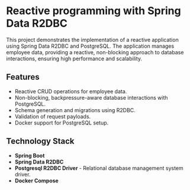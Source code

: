 # Reactive programming with Spring Data R2DBC

This project demonstrates the implementation of a reactive application using Spring Data R2DBC and PostgreSQL. The application manages employee data, providing a reactive, non-blocking approach to database interactions, ensuring high performance and scalability.


## Features

- Reactive CRUD operations for employee data.
- Non-blocking, backpressure-aware database interactions with PostgreSQL.
- Schema generation and migrations using R2DBC.
- Validation of request payloads.
- Docker support for PostgreSQL setup.
## Technology Stack

- **Spring Boot**
- **Spring Data R2DBC**
- **Postgresql R2DBC Driver** - Relational database management system driver.
- **Docker Compose**
